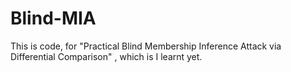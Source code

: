 # Blind-MIA
This is  code,  for "Practical Blind Membership Inference Attack via Differential Comparison" , which is I learnt yet.
